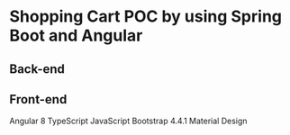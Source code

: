 # Shopping Cart POC by using Spring Boot and Angular

## Back-end

## Front-end
Angular 8
TypeScript
JavaScript
Bootstrap 4.4.1
Material Design
